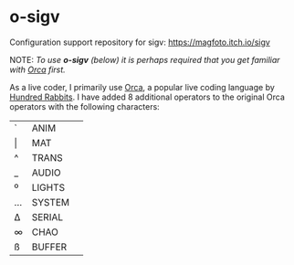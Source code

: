 # o-sigv
Configuration support repository for sigv: https://magfoto.itch.io/sigv

<p>NOTE: <em>To use&nbsp;<strong>o-sigv</strong>&nbsp;(below) it is perhaps required that you get&nbsp;familiar with&nbsp;<a href="https://100r.co/site/orca.html" target="_blank">Orca</a>&nbsp;first.</em>
    </p>
<p>As a live coder, I primarily use <a href="https://100r.co/site/orca.html" target="_blank">Orca</a>, a popular live coding language by <a href="https://100r.co/" target="_blank">Hundred Rabbits</a>. I&nbsp;have added 8 additional operators to the original Orca operators with the following characters:<br></p>
<table><tbody><tr><td>`</td><td>ANIM</td><td><br></td></tr><tr><td>|</td><td>MAT</td></tr><tr><td>^</td><td>TRANS</td></tr><tr><td>_</td><td>AUDIO</td></tr><tr><td>º</td><td>LIGHTS</td></tr><tr><td>&hellip;</td><td>SYSTEM</td></tr><tr><td>∆</td><td>SERIAL</td></tr><tr><td>∞</td><td>CHAO</td></tr><tr><td>ß</td><td>BUFFER</td></tr></tbody></table>